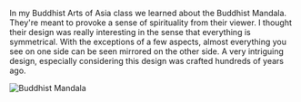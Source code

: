 In my Buddhist Arts of Asia class we learned about the Buddhist Mandala. They're meant to provoke a sense of spirituality from their viewer. I thought their design was really interesting in the sense that everything is symmetrical. With the exceptions of a few aspects, almost everything you see on one side can be seen mirrored on the other side. A very intriguing design, especially considering this design was crafted hundreds of years ago.

<img src="/web1-sp/img/Mandala-Buddhist-6.jpg" alt="Buddhist Mandala">
